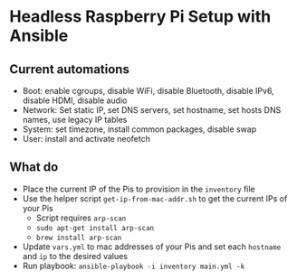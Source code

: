 # Headless Raspberry Pi Setup with Ansible

## Current automations

* Boot: enable cgroups, disable WiFi, disable Bluetooth, disable IPv6, disable HDMI, disable audio
* Network: Set static IP, set DNS servers, set hostname, set hosts DNS names, use legacy IP tables
* System: set timezone, install common packages, disable swap
* User: install and activate neofetch

## What do

* Place the current IP of the Pis to provision in the `inventory` file
* Use the helper script `get-ip-from-mac-addr.sh` to get the current IPs of your Pis
  * Script requires `arp-scan`
  * `sudo apt-get install arp-scan`
  * `brew install arp-scan`
* Update `vars.yml` to mac addresses of your Pis and set each `hostname` and `ip` to the desired values
* Run playbook: `ansible-playbook -i inventory main.yml -k`
